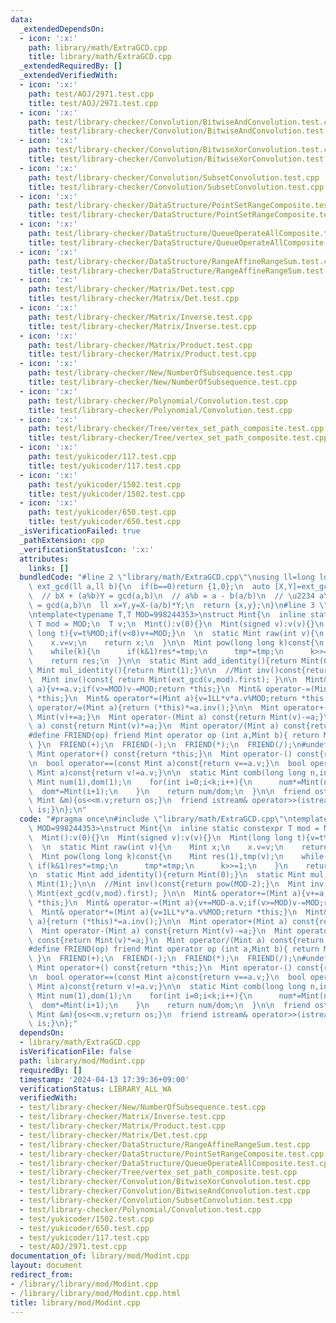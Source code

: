 ```yaml
---
data:
  _extendedDependsOn:
  - icon: ':x:'
    path: library/math/ExtraGCD.cpp
    title: library/math/ExtraGCD.cpp
  _extendedRequiredBy: []
  _extendedVerifiedWith:
  - icon: ':x:'
    path: test/AOJ/2971.test.cpp
    title: test/AOJ/2971.test.cpp
  - icon: ':x:'
    path: test/library-checker/Convolution/BitwiseAndConvolution.test.cpp
    title: test/library-checker/Convolution/BitwiseAndConvolution.test.cpp
  - icon: ':x:'
    path: test/library-checker/Convolution/BitwiseXorConvolution.test.cpp
    title: test/library-checker/Convolution/BitwiseXorConvolution.test.cpp
  - icon: ':x:'
    path: test/library-checker/Convolution/SubsetConvolution.test.cpp
    title: test/library-checker/Convolution/SubsetConvolution.test.cpp
  - icon: ':x:'
    path: test/library-checker/DataStructure/PointSetRangeComposite.test.cpp
    title: test/library-checker/DataStructure/PointSetRangeComposite.test.cpp
  - icon: ':x:'
    path: test/library-checker/DataStructure/QueueOperateAllComposite.test.cpp
    title: test/library-checker/DataStructure/QueueOperateAllComposite.test.cpp
  - icon: ':x:'
    path: test/library-checker/DataStructure/RangeAffineRangeSum.test.cpp
    title: test/library-checker/DataStructure/RangeAffineRangeSum.test.cpp
  - icon: ':x:'
    path: test/library-checker/Matrix/Det.test.cpp
    title: test/library-checker/Matrix/Det.test.cpp
  - icon: ':x:'
    path: test/library-checker/Matrix/Inverse.test.cpp
    title: test/library-checker/Matrix/Inverse.test.cpp
  - icon: ':x:'
    path: test/library-checker/Matrix/Product.test.cpp
    title: test/library-checker/Matrix/Product.test.cpp
  - icon: ':x:'
    path: test/library-checker/New/NumberOfSubsequence.test.cpp
    title: test/library-checker/New/NumberOfSubsequence.test.cpp
  - icon: ':x:'
    path: test/library-checker/Polynomial/Convolution.test.cpp
    title: test/library-checker/Polynomial/Convolution.test.cpp
  - icon: ':x:'
    path: test/library-checker/Tree/vertex_set_path_composite.test.cpp
    title: test/library-checker/Tree/vertex_set_path_composite.test.cpp
  - icon: ':x:'
    path: test/yukicoder/117.test.cpp
    title: test/yukicoder/117.test.cpp
  - icon: ':x:'
    path: test/yukicoder/1502.test.cpp
    title: test/yukicoder/1502.test.cpp
  - icon: ':x:'
    path: test/yukicoder/650.test.cpp
    title: test/yukicoder/650.test.cpp
  _isVerificationFailed: true
  _pathExtension: cpp
  _verificationStatusIcon: ':x:'
  attributes:
    links: []
  bundledCode: "#line 2 \"library/math/ExtraGCD.cpp\"\nusing ll=long long;\npair<ll,ll>\
    \ ext_gcd(ll a,ll b){\n  if(b==0)return {1,0};\n  auto [X,Y]=ext_gcd(b,a%b);\n\
    \  // bX + (a%b)Y = gcd(a,b)\n  // a%b = a - b(a/b)\n  // \u2234 aY + b(X-(a/b)Y)\
    \ = gcd(a,b)\n  ll x=Y,y=X-(a/b)*Y;\n  return {x,y};\n}\n#line 3 \"library/mod/Modint.cpp\"\
    \ntemplate<typename T,T MOD=998244353>\nstruct Mint{\n  inline static constexpr\
    \ T mod = MOD;\n  T v;\n  Mint():v(0){}\n  Mint(signed v):v(v){}\n  Mint(long\
    \ long t){v=t%MOD;if(v<0)v+=MOD;}\n  \n  static Mint raw(int v){\n    Mint x;\n\
    \    x.v=v;\n    return x;\n  }\n\n  Mint pow(long long k)const{\n    Mint res(1),tmp(v);\n\
    \    while(k){\n      if(k&1)res*=tmp;\n      tmp*=tmp;\n      k>>=1;\n    }\n\
    \    return res;\n  }\n\n  static Mint add_identity(){return Mint(0);}\n  static\
    \ Mint mul_identity(){return Mint(1);}\n\n  //Mint inv()const{return pow(MOD-2);}\n\
    \  Mint inv()const{ return Mint(ext_gcd(v,mod).first); }\n\n  Mint& operator+=(Mint\
    \ a){v+=a.v;if(v>=MOD)v-=MOD;return *this;}\n  Mint& operator-=(Mint a){v+=MOD-a.v;if(v>=MOD)v-=MOD;return\
    \ *this;}\n  Mint& operator*=(Mint a){v=1LL*v*a.v%MOD;return *this;}\n  Mint&\
    \ operator/=(Mint a){return (*this)*=a.inv();}\n\n  Mint operator+(Mint a) const{return\
    \ Mint(v)+=a;}\n  Mint operator-(Mint a) const{return Mint(v)-=a;}\n  Mint operator*(Mint\
    \ a) const{return Mint(v)*=a;}\n  Mint operator/(Mint a) const{return Mint(v)/=a;}\n\
    #define FRIEND(op) friend Mint operator op (int a,Mint b){ return Mint(a) op b;\
    \ }\n  FRIEND(+);\n  FRIEND(-);\n  FRIEND(*);\n  FRIEND(/);\n#undef FRIEND\n \
    \ Mint operator+() const{return *this;}\n  Mint operator-() const{return v?Mint(MOD-v):Mint(v);}\n\
    \n  bool operator==(const Mint a)const{return v==a.v;}\n  bool operator!=(const\
    \ Mint a)const{return v!=a.v;}\n\n  static Mint comb(long long n,int k){\n   \
    \ Mint num(1),dom(1);\n    for(int i=0;i<k;i++){\n      num*=Mint(n-i);\n    \
    \  dom*=Mint(i+1);\n    }\n    return num/dom;\n  }\n\n  friend ostream& operator<<(ostream&os,const\
    \ Mint &m){os<<m.v;return os;}\n  friend istream& operator>>(istream&is,Mint &m){is>>m.v;m.v%=MOD;if(m.v<0)m.v+=MOD;return\
    \ is;}\n};\n"
  code: "#pragma once\n#include \"library/math/ExtraGCD.cpp\"\ntemplate<typename T,T\
    \ MOD=998244353>\nstruct Mint{\n  inline static constexpr T mod = MOD;\n  T v;\n\
    \  Mint():v(0){}\n  Mint(signed v):v(v){}\n  Mint(long long t){v=t%MOD;if(v<0)v+=MOD;}\n\
    \  \n  static Mint raw(int v){\n    Mint x;\n    x.v=v;\n    return x;\n  }\n\n\
    \  Mint pow(long long k)const{\n    Mint res(1),tmp(v);\n    while(k){\n     \
    \ if(k&1)res*=tmp;\n      tmp*=tmp;\n      k>>=1;\n    }\n    return res;\n  }\n\
    \n  static Mint add_identity(){return Mint(0);}\n  static Mint mul_identity(){return\
    \ Mint(1);}\n\n  //Mint inv()const{return pow(MOD-2);}\n  Mint inv()const{ return\
    \ Mint(ext_gcd(v,mod).first); }\n\n  Mint& operator+=(Mint a){v+=a.v;if(v>=MOD)v-=MOD;return\
    \ *this;}\n  Mint& operator-=(Mint a){v+=MOD-a.v;if(v>=MOD)v-=MOD;return *this;}\n\
    \  Mint& operator*=(Mint a){v=1LL*v*a.v%MOD;return *this;}\n  Mint& operator/=(Mint\
    \ a){return (*this)*=a.inv();}\n\n  Mint operator+(Mint a) const{return Mint(v)+=a;}\n\
    \  Mint operator-(Mint a) const{return Mint(v)-=a;}\n  Mint operator*(Mint a)\
    \ const{return Mint(v)*=a;}\n  Mint operator/(Mint a) const{return Mint(v)/=a;}\n\
    #define FRIEND(op) friend Mint operator op (int a,Mint b){ return Mint(a) op b;\
    \ }\n  FRIEND(+);\n  FRIEND(-);\n  FRIEND(*);\n  FRIEND(/);\n#undef FRIEND\n \
    \ Mint operator+() const{return *this;}\n  Mint operator-() const{return v?Mint(MOD-v):Mint(v);}\n\
    \n  bool operator==(const Mint a)const{return v==a.v;}\n  bool operator!=(const\
    \ Mint a)const{return v!=a.v;}\n\n  static Mint comb(long long n,int k){\n   \
    \ Mint num(1),dom(1);\n    for(int i=0;i<k;i++){\n      num*=Mint(n-i);\n    \
    \  dom*=Mint(i+1);\n    }\n    return num/dom;\n  }\n\n  friend ostream& operator<<(ostream&os,const\
    \ Mint &m){os<<m.v;return os;}\n  friend istream& operator>>(istream&is,Mint &m){is>>m.v;m.v%=MOD;if(m.v<0)m.v+=MOD;return\
    \ is;}\n};"
  dependsOn:
  - library/math/ExtraGCD.cpp
  isVerificationFile: false
  path: library/mod/Modint.cpp
  requiredBy: []
  timestamp: '2024-04-13 17:39:36+09:00'
  verificationStatus: LIBRARY_ALL_WA
  verifiedWith:
  - test/library-checker/New/NumberOfSubsequence.test.cpp
  - test/library-checker/Matrix/Inverse.test.cpp
  - test/library-checker/Matrix/Product.test.cpp
  - test/library-checker/Matrix/Det.test.cpp
  - test/library-checker/DataStructure/RangeAffineRangeSum.test.cpp
  - test/library-checker/DataStructure/PointSetRangeComposite.test.cpp
  - test/library-checker/DataStructure/QueueOperateAllComposite.test.cpp
  - test/library-checker/Tree/vertex_set_path_composite.test.cpp
  - test/library-checker/Convolution/BitwiseXorConvolution.test.cpp
  - test/library-checker/Convolution/BitwiseAndConvolution.test.cpp
  - test/library-checker/Convolution/SubsetConvolution.test.cpp
  - test/library-checker/Polynomial/Convolution.test.cpp
  - test/yukicoder/1502.test.cpp
  - test/yukicoder/650.test.cpp
  - test/yukicoder/117.test.cpp
  - test/AOJ/2971.test.cpp
documentation_of: library/mod/Modint.cpp
layout: document
redirect_from:
- /library/library/mod/Modint.cpp
- /library/library/mod/Modint.cpp.html
title: library/mod/Modint.cpp
---
```

